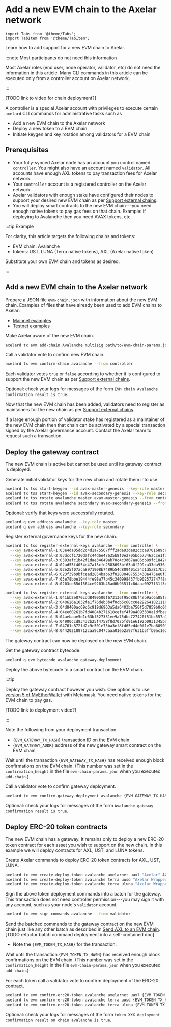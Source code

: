 # Add a new EVM chain to the Axelar network

```mdx-code-block
import Tabs from '@theme/Tabs';
import TabItem from '@theme/TabItem';
```

Learn how to add support for a new EVM chain to Axelar.

:::note Most participants do not need this information

Most Axelar roles (end user, node operator, validator, etc) do not need the information in this article. Many CLI commands in this article can be executed only from a controller account on Axelar network.

:::

[TODO link to video for chain deployment?]

A controller is a special Axelar account with privileges to execute certain `axelard` CLI commands for administrative tasks such as

- Add a new EVM chain to the Axelar network
- Deploy a new token to a EVM chain
- Initiate keygen and key rotation among validators for a EVM chain

## Prerequisites

- Your fully-synced Axelar node has an account you control named `controller`. You might also have an account named `validator`. All accounts have enough AXL tokens to pay transaction fees for Axelar network.
- Your `controller` account is a registered controller on the Axelar network.
- Axelar validators with enough stake have configured their nodes to support your desired new EVM chain as per [Support external chains](validator/external-chains/overview.md).
- You will deploy smart contracts to the new EVM chain---you need enough native tokens to pay gas fees on that chain. Example: if deploying to Avalanche then you need AVAX tokens, etc.

:::tip Example

For clarity, this article targets the following chains and tokens:

- EVM chain: Avalanche
- tokens: UST, LUNA (Terra native tokens), AXL (Axelar native token)

Substitute your own EVM chain and tokens as desired.

:::

## Add a new EVM chain to the Axelar network

Prepare a JSON file `evm-chain.json` with information about the new EVM chain. Examples of files that have already been used to add EVM chains to Axelar:

- [Mainnet examples](https://github.com/axelarnetwork/axelarate-community/tree/main/resources/mainnet/evm-chain-params)
- [Testnet examples](https://github.com/axelarnetwork/axelarate-community/tree/main/resources/testnet/evm-chain-params)

Make Axelar aware of the new EVM chain.

```bash
axelard tx evm add-chain Avalanche multisig path/to/evm-chain-params.json --from controller
```

Call a validator vote to confirm new EVM chain.

```bash
axelard tx evm confirm-chain avalanche --from controller
```

Each validator votes `true` or `false` according to whether it is configured to support the new EVM chain as per [Support external chains](validator/external-chains/overview.md).

Optional: check your logs for messages of the form `EVM chain Avalanche confirmation result is true`.

Now that the new EVM chain has been added, validators need to register as maintainers for the new chain as per [Support external chains](validator/external-chains/overview.md).

If a large enough portion of validator stake has registered as a maintainer of the new EVM chain then that chain can be activated by a special transaction signed by the Axelar governance account. Contact the Axelar team to request such a transaction.

## Deploy the gateway contract

The new EVM chain is active but cannot be used until its gateway contract is deployed.

Generate initial validator keys for the new chain and rotate them into use.

```bash
axelard tx tss start-keygen --id avax-master-genesis --key-role master --from controller
axelard tx tss start-keygen --id avax-secondary-genesis --key-role secondary --from controller
axelard tx tss rotate avalanche master avax-master-genesis --from controller
axelard tx tss rotate avalanche secondary avax-secondary-genesis --from controller
```

Optional: verify that keys were successfully rotated.

```bash
axelard q evm address avalanche --key-role master
axelard q evm address avalanche --key-role secondary
```

Register external governance keys for the new chain.

<Tabs groupId="network">
<TabItem value="mainnet" label="Mainnet" default>

```bash
axelard tx tss register-external-keys avalanche --from controller \
  --key avax-external-1:03e4da05dd2c4d1a75567fff2ade93de82ccca8701689ce42da40cebd4cc7a2423 \
  --key avax-external-2:03dccf1720dafc44d6e47635b8f0e2705bd57346acce1f18238580461fd3c900ce \
  --key avax-external-3:0383afc1b42f1dae34649ab70c4c3d67aa86db89fc1842cd697e3c2a574b433ab1 \
  --key avax-external-4:02ad55f4054d47a13cfe2583693bf63a8f299ca33da936f7372a38070cbf5dbc93 \
  --key avax-external-5:02e25f07aca8971908b7489b54d809401c34d1d5a817b521234ced5b75c056f2fd \
  --key avax-external-6:023f39b9bfcead2854bab63f02880487553430a475ee0f3783c52ef98927cb37d7 \
  --key avax-external-7:03e78bbe19444fe98a77b45c340998437fb902572747f8e44ea99b23dc1106e0d2 \
  --key avax-external-8:0203ce85d1564ce9203b45ad6b93511c8daaa0927f31f3e8d53f18b51afc3f7a27
```

</TabItem>
<TabItem value="testnet" label="Testnet">

```bash
axelard tx tss register-external-keys avalanche --from controller \
  --key avax-external-1:041bb2e070cdd8490500f673136f95d80bf4eb9ac6a85fe8fede6070515d75dfd51a7187318aeb17eb53e711a8ccc0939bbda30ac67836969b64422ef6831a6e2a \
  --key avax-external-2:040626a1032fe1f76deb3b4f0cb5c68cc0e29264102111077691478d74eafcdc4c3938bb712b7d8cd15f9c72261432be19217f02e445d4caeb09d7a1abe793642e \
  --key avax-external-3:04d8400ac69c6c919d6963a5da6403ba750f5d7859b0c00f1a6b9a2ce9cd663bf8a20af0351f0e6dbc7bc41040c06156d02b78f25fd6b9b54db03bd53e812b8577 \
  --key avax-external-4:04ee60261b7fd4084b271618cefef4f9a4093338a1dfbeae2f4a18366a53a07dd0657f31fa38c2739885fbc9ee1e83e25b3fcda6581be8f82400c7d0a18eb79070 \
  --key avax-external-5:04aebaae5d1c63bf527331ee9a75dbc727420f51bc557a78dd0d9a0227c42dad2d821c9a3b24ca75b558b3c333cb8e4acaa4fb174a07ebd8268c6a43b83e04ffdc \
  --key avax-external-6:04900ccd93432b25f4758f8d702bfd91e6192b0931345baafa50328185300a4cd0e392398612f5394fd6026f06fa73fb42a4f43ced2fa5ef326e5d658fd90113d3 \
  --key avax-external-7:04761c872fd2c9c501e75ba3ef8fd65ed4d0f1e7ba60901f758b26645ee3621256a65df63f10b009f1f0e458e7cdb69737098cc30e99cf41887d7adc24c9492729 \
  --key avax-external-8:044202188712caa9c047caaa01eb2a97f631b5ffb0ac1e2de40609c89137d7992a07d7b6c48cb69eee0323855377582a5601008a1190ca6c2b37316c2aead28bfd
```

</TabItem>
</Tabs>

The gateway contract can now be deployed on the new EVM chain.

Get the gateway contract bytecode.

```bash
axelard q evm bytecode avalanche gateway-deployment
```

Deploy the above bytecode to a smart contract on the EVM chain.

:::tip

Deploy the gateway contract however you wish. One option is to use [version 5 of MyEtherWallet](https://v5.myetherwallet.com/) with Metamask. You need native tokens for the EVM chain to pay gas.

[TODO link to deployment video?]

:::

Note the following from your deployment transaction:

- `{EVM_GATEWAY_TX_HASH}` transaction ID on the EVM chain
- `{EVM_GATEWAY_ADDR}` address of the new gateway smart contract on the EVM chain

Wait until the transaction `{EVM_GATEWAY_TX_HASH}` has received enough block confirmations on the EVM chain. (This number was set in the `confirmation_height` in the file `evm-chain-params.json` when you executed `add-chain`.)

Call a validator vote to confirm gateway deployment.

```bash
axelard tx evm confirm-gateway-deployment avalanche {EVM_GATEWAY_TX_HASH} {EVM_GATEWAY_ADDR} --from controller
```

Optional: check your logs for messages of the form `Avalanche gateway confirmation result is true`.

## Deploy ERC-20 token contracts

The new EVM chain has a gateway. It remains only to deploy a new ERC-20 token contract for each asset you wish to support on the new chain. In this example we will deploy contracts for AXL, UST, and LUNA tokens.

Create Axelar commands to deploy ERC-20 token contracts for AXL, UST, LUNA.

```bash
axelard tx evm create-deploy-token avalanche axelarnet uaxl "Axelar" AXL 6 0 10000000 --from controller
axelard tx evm create-deploy-token avalanche terra uusd "Axelar Wrapped UST" UST 6 0 10000000 --from controller
axelard tx evm create-deploy-token avalanche terra uluna "Axelar Wrapped LUNA" LUNA 6 0 100000 --from controller
```

Sign the above token deployment commands into a batch for the gateway.
This transaction does not need controller permission---you may sign it with any account, such as your node's `validator` account.

```bash
axelard tx evm sign-commands avalanche --from validator
```

Send the batched commands to the gateway contract on the new EVM chain just like any other batch as described in [Send AXL to an EVM chain](dev/cli/axl-to-evm.md). [TODO refactor batch command deployment into a self-contained doc]

- Note the `{EVM_TOKEN_TX_HASH}` for the transaction.

Wait until the transaction `{EVM_TOKEN_TX_HASH}` has received enough block confirmations on the EVM chain. (This number was set in the `confirmation_height` in the file `evm-chain-params.json` when you executed `add-chain`.)

For each token call a validator vote to confirm deployment of the ERC-20 contract.

```bash
axelard tx evm confirm-erc20-token avalanche axelarnet uaxl {EVM_TOKEN_TX_HASH} --from controller
axelard tx evm confirm-erc20-token avalanche terra uusd {EVM_TOKEN_TX_HASH} --from controller
axelard tx evm confirm-erc20-token avalanche terra uluna {EVM_TOKEN_TX_HASH} --from controller
```

Optional: check your logs for messages of the form `token XXX deployment confirmation result on chain avalanche is true`.
